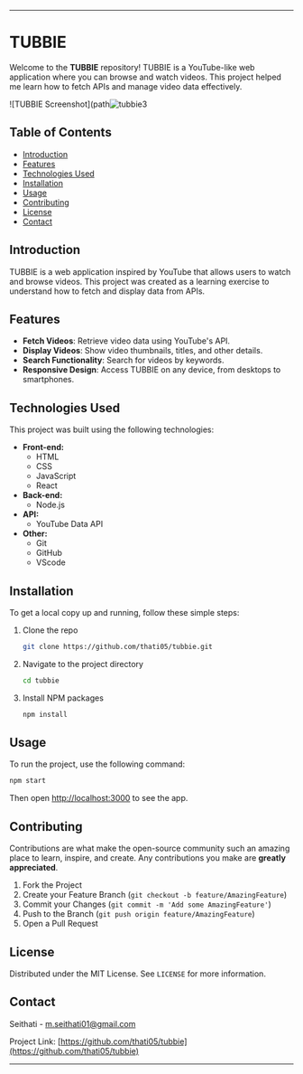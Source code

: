
---

# TUBBIE

Welcome to the **TUBBIE** repository! TUBBIE is a YouTube-like web application where you can browse and watch videos. This project helped me learn how to fetch APIs and manage video data effectively.

![TUBBIE Screenshot](path![tubbie3](https://github.com/Thati05/TUBBIE/assets/151874357/9fc0e643-67d7-4f6e-a110-9f0e0256d34f)


## Table of Contents

- [Introduction](#introduction)
- [Features](#features)
- [Technologies Used](#technologies-used)
- [Installation](#installation)
- [Usage](#usage)
- [Contributing](#contributing)
- [License](#license)
- [Contact](#contact)

## Introduction

TUBBIE is a web application inspired by YouTube that allows users to watch and browse videos. This project was created as a learning exercise to understand how to fetch and display data from APIs. 

## Features

- **Fetch Videos**: Retrieve video data using YouTube's API.
- **Display Videos**: Show video thumbnails, titles, and other details.
- **Search Functionality**: Search for videos by keywords.
- **Responsive Design**: Access TUBBIE on any device, from desktops to smartphones.

## Technologies Used

This project was built using the following technologies:

- **Front-end:**
  - HTML
  - CSS
  - JavaScript
  - React
- **Back-end:**
  - Node.js
- **API:**
  - YouTube Data API
- **Other:**
  - Git
  - GitHub
  - VScode
  

## Installation

To get a local copy up and running, follow these simple steps:

1. Clone the repo
   ```sh
   git clone https://github.com/thati05/tubbie.git
   ```
2. Navigate to the project directory
   ```sh
   cd tubbie
   ```
3. Install NPM packages
   ```sh
   npm install
   ```

## Usage

To run the project, use the following command:

```sh
npm start
```

Then open [http://localhost:3000](http://localhost:3000) to see the app.

## Contributing

Contributions are what make the open-source community such an amazing place to learn, inspire, and create. Any contributions you make are **greatly appreciated**.

1. Fork the Project
2. Create your Feature Branch (`git checkout -b feature/AmazingFeature`)
3. Commit your Changes (`git commit -m 'Add some AmazingFeature'`)
4. Push to the Branch (`git push origin feature/AmazingFeature`)
5. Open a Pull Request

## License

Distributed under the MIT License. See `LICENSE` for more information.

## Contact

Seithati - [m.seithati01@gmail.com](mailto:m.seithati01@gmail.com)

Project Link: [https://github.com/thati05/tubbie](https://github.com/thati05/tubbie)

---
